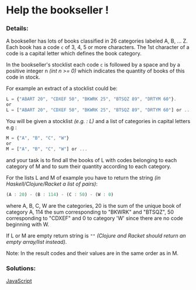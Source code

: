 # Help the bookseller !

### Details:

A bookseller has lots of books classified in 26 categories labeled A, B, ... Z. Each book has a code `c` of 3, 4, 5 or more characters. The 1st character of a code is a capital letter which defines the book category.

In the bookseller's stocklist each code `c` is followed by a space and by a positive integer n _(int n >= 0)_ which indicates the quantity of books of this code in stock.

For example an extract of a stocklist could be:

```JavaScript
L = {"ABART 20", "CDXEF 50", "BKWRK 25", "BTSQZ 89", "DRTYM 60"}.
or
L = ["ABART 20", "CDXEF 50", "BKWRK 25", "BTSQZ 89", "DRTYM 60"] or ....
```

You will be given a stocklist _(e.g. : L)_ and a list of categories in capital letters e.g :

```JavaScript
M = {"A", "B", "C", "W"}
or
M = ["A", "B", "C", "W"] or ...
```

and your task is to find all the books of L with codes belonging to each category of M and to sum their quantity according to each category.

For the lists L and M of example you have to return the string _(in Haskell/Clojure/Racket a list of pairs)_:

```JavaScript
(A : 20) - (B : 114) - (C : 50) - (W : 0)
```

where A, B, C, W are the categories, 20 is the sum of the unique book of category A, 114 the sum corresponding to "BKWRK" and "BTSQZ", 50 corresponding to "CDXEF" and 0 to category 'W' since there are no code beginning with W.

If L or M are empty return string is `""` _(Clojure and Racket should return an empty array/list instead)_.

Note:
In the result codes and their values are in the same order as in M.

### Solutions:

[JavaScript](https://github.com/CrappyCodeMaker/CODEWARS/blob/main/5%20kyu/Gap%20in%20Primes/Solutions/JS.js)
